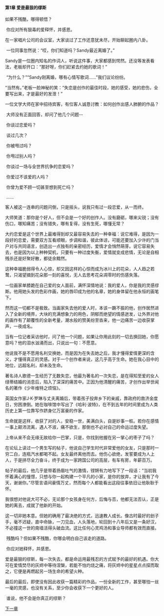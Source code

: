 #### 第1章 爱是最狠的缪斯

   如果不残酷，哪得顿悟？ 

​    你应对所有狠毒的爱释怀，并感恩。 

​    在一家唱片公司的会议室，大家谈过了工作还意犹未尽，开始聊起圈内八卦。

​    一位同事忽然说：“哎，你们知道吗？Sandy最近离婚了。” 

​    Sandy是一位圈内知名的作词人，听说这件事，大家都感到愕然。还没等发表看法，老板却开口：“那好呀，你们赶紧去约她的歌词！” 

​    “为什么？”“Sandy刚离婚，哪有心情写歌词……”我们议论纷纷。 

​    “当然有。”老板一脸神秘的笑：“失恋是创作的最佳时段，她的感受，她的悲伤，全要写出来，才是最好的发泄！” 

​    一位文学大师在家中招待宾客，有位客人诚恳讨教：如何创作出感人肺腑的作品？ 

​    大师没有正面回答，却问了他几个问题-- 

​    你谈过恋爱吗？ 

​    谈过几次？ 

​    你被甩过吗？ 

​    你甩过别人吗？ 

​    你谈过一场与全世界抗争的恋爱吗？ 

​    你爱过不该爱的人吗？ 

​    你曾为爱不顾一切甚至想到死亡吗？ 

​    …… 

​    客人被这一连串的问题问倒，只是摇头，说我只有过一段恋爱，从一而终。 

​    大师笑道：那你是个好人，但不会是一个好的创作人。没有磨砺，哪来尖锐；没有伤口，哪知痛苦；没有错失，哪有复得，没有生死，哪懂无常？ 

​    大约恋爱是这个世界上最难得到却又最容易失去的一种幸福：说它难得，是因为一段好的恋爱，需要双方互看顺眼，步调和谐，彼此体谅，可能还要加入少许的门当户对与共同语言，创造出一点独有的亲密经历，爱情才会悄然萌芽。说它容易失去，也是因为以上种种契机，只要有一种过度失衡，爱情就变成悲情，无论是自相残杀还是好聚好散，都徒余黯然。 

​    这种幸福脆弱得令人心惊，却又因这样的心惊而成为冰川上的花朵，人人趋之若鹜，只渴望摘到花朵那一刻的喜悦，无人去思考花朵凋零时的伤感失落。 

​    一位画家单膝跪在自己爱的女人面前，满怀深情地说：我的爱人，你是我的灵感缪斯。他用她头发的色彩作画，她的唇印成为他的名章，她的身体留在他永恒的画笔下。 

​    然而这一切都不是极致。当画家失去他的爱人时，本该一蹶不振的他，创作居然进入了全新的境界，大块的充满想象力的用色，阴郁而绝望的情感迸发，让外界对他的画作有了颠覆性的全新考量，潮水般的赞美纷至沓来，他一边痛苦一边收获掌声，一夜成名。 

​    当有一位记者采访他时，问了他一个问题，如果让你用此刻的一切去换回她，你愿意吗？他的泪水汹涌而出，只说出一句：不愿意。 

​    他说我不是不愿用名利交换她，而是因为在失去她之后，我才懂得爱情更深的含义，才懂得真正的灵感。对于一个创作者来说，这几乎高于生命。她在我心目中的地位，远超名利，却未及生命。 

​    著名诗人歌德一生经历了无数失恋，他最为著名的一次失恋，是在得知至爱的女人绿蒂结婚的消息后，陷入了深深的痛苦中。正因为他清醒的痛苦，才创作出举世闻名的著作《少年维特之烦恼》。 

​    英国女作家J·K·罗琳与丈夫离婚后，带着孩子投奔乡下的亲戚，靠政府的救济金度日，穷困潦倒。她在咖啡馆中写出了《哈利·波特》，在不到五年的时间里成为人类历史上第一位靠写作跻身亿万富豪的作家。 

​    生命就是这样，收获了对的人，安稳一世，美满白头，自是妙事一桩。若你在感情一事上颠沛流离，遇人不淑，痛不欲生，那倒也不必对自己的命运过度失望。 

​    上帝从来不会无缘无故给你一巴掌，只是，你找到他握在另一掌心的枣子了吗？ 

​    在论坛上读过一个男生写的帖子，他说自己学生时代非常爱他的女友，只是那时一穷二白，连瓶汽水都喝不起。女友最终离他而去。他伤心欲绝，发誓要成为人上人，于是拼尽全力奋斗，终于成为一家跨国公司的高层，有车有房，年薪百万。 

​    帖子的最后，他几乎是带着扬眉吐气的激情，铿锵有力地写下了一段话：“当初我怀着满心的憧憬，只想与你一起构建一个平凡的小家，是你的放弃，才让我有了今天，谢谢你。”尽管言语间豪情万丈，然而每个人都能看出这段往事依旧让他耿耿于怀。 

​    我很想对他说大可不必，无论那个女孩身在何方，后悔与否，他都无法否认，正是她的离去，成就了他新的开始。 

​    这一切非她本意。但她的确用了最决绝的方式，迅速教人成长。像古时最好的刽子手，毫不迟疑，直中命脉，一刀见血，人头落地，轮回到十八年后又是一条好汉，不必撞这一世的南墙活得头破血流。这比任何心灵鸡汤和事业导师都有效而直接。 

​    残酷吗？但如果不残酷，你哪会明白自己该走的道路。 

​    你应对她释怀，并感恩。 

​    爱是最狠的缪斯，每一次失去，都是命运用最残忍的方式赋予的最好的机遇。你大可在爱情焚尽的灰烬中等待涅槃，若能不怕灼烧之痛，将灰烬中的星星点点探而取之，它便是再燃起另一场生命的希望火种。 

​    最后的最后，即使没有因此收获一篇精彩的作品，一份全新的工作，甚至哪怕一丝一毫的灵感，也没有关系，至少你会收获下一个更好的人。 

​    谁说，他不会是你真正的缪斯？  

[下一章](https://github.com/LiQinglin007/liqinglin/blob/master/%E4%B8%80%E5%88%87%E9%83%BD%E6%98%AF%E6%9C%80%E5%A5%BD%E7%9A%84%E5%AE%89%E6%8E%92/%E7%AC%AC2%E7%AB%A0%20%E7%88%B1%E4%B8%80%E5%A4%A9%EF%BC%8C%E8%B5%9A%E4%B8%80%E5%A4%A9.md)